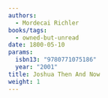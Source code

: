 ```yaml
---
authors:
  - Mordecai Richler
books/tags:
  - owned-but-unread
date: 1800-05-10
params:
  isbn13: "9780771075186"
  year: "2001"
title: Joshua Then And Now
weight: 1
---
```


<!--more-->
